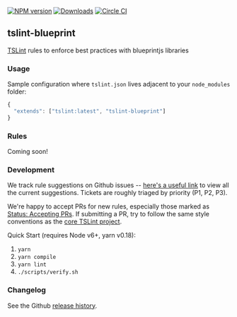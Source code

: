 [![NPM version](https://badge.fury.io/js/tslint-blueprint.svg)](https://www.npmjs.com/package/tslint-blueprint)
[![Downloads](http://img.shields.io/npm/dm/tslint-blueprint.svg)](https://npmjs.org/package/tslint-blueprint)
[![Circle CI](https://circleci.com/gh/palantir/tslint-blueprint.svg?style=svg)](https://circleci.com/gh/palantir/tslint-blueprint)

tslint-blueprint
------------

[TSLint](https://github.com/palantir/tslint/) rules to enforce best practices with blueprintjs libraries

### Usage

Sample configuration where `tslint.json` lives adjacent to your `node_modules` folder:

```js
{
  "extends": ["tslint:latest", "tslint-blueprint"]
}
```

### Rules

Coming soon!

### Development

We track rule suggestions on Github issues -- [here's a useful link](https://github.com/palantir/tslint-blueprint/issues?q=is%3Aissue+is%3Aopen+label%3A%22Type%3A+Rule+Suggestion%22) to view all the current suggestions. Tickets are roughly triaged by priority (P1, P2, P3).

We're happy to accept PRs for new rules, especially those marked as [Status: Accepting PRs](https://github.com/palantir/tslint-blueprint/issues?q=is%3Aissue+is%3Aopen+label%3A%22Status%3A+Accepting+PRs%22). If submitting a PR, try to follow the same style conventions as the [core TSLint project](https://github.com/palantir/tslint).

Quick Start (requires Node v6+, yarn v0.18):

1. `yarn`
1. `yarn compile`
1. `yarn lint`
1. `./scripts/verify.sh`

### Changelog

See the Github [release history](https://github.com/palantir/tslint-blueprint/releases).
